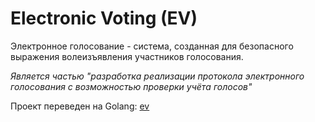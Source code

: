 # Electronic Voting (EV)
Электронное голосование - система, созданная для безопасного выражения волеизъявления участников голосования.

*Является частью "разработка реализации протокола электронного голосования с возможностью проверки учёта голосов"*

Проект переведен на Golang: [ev](https://github.com/kotobazza/ev_go)